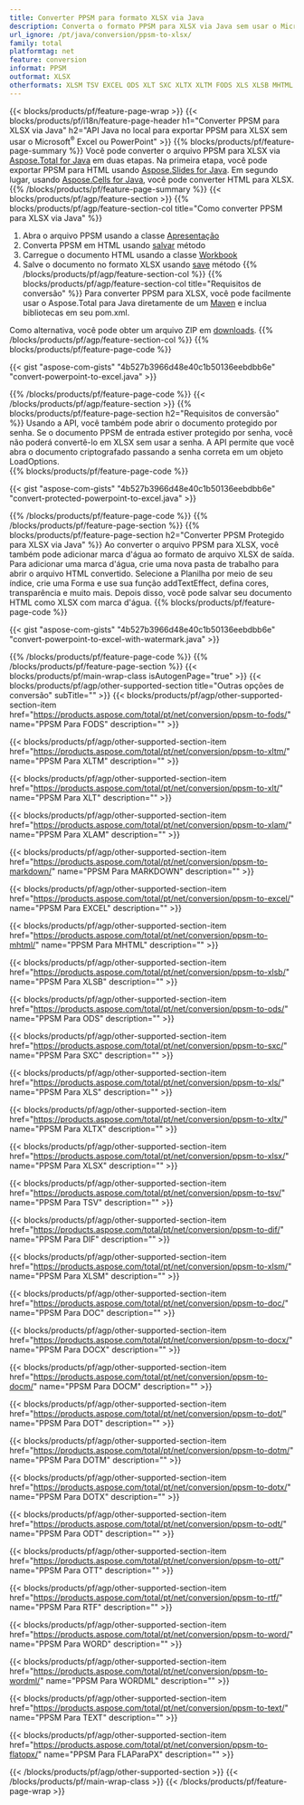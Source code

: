 ```yaml
---
title: Converter PPSM para formato XLSX via Java
description: Converta o formato PPSM para XLSX via Java sem usar o Microsoft Excel ou PowerPoint
url_ignore: /pt/java/conversion/ppsm-to-xlsx/
family: total
platformtag: net
feature: conversion
informat: PPSM
outformat: XLSX
otherformats: XLSM TSV EXCEL ODS XLT SXC XLTX XLTM FODS XLS XLSB MHTML XLAM XLSX DIF MARKDOWN DOC DOCX DOCM DOT DOTM DOTX ODT OTT RTF WORD WORDML TEXT FLATOPX
---
```

{{< blocks/products/pf/feature-page-wrap >}}
{{< blocks/products/pf/i18n/feature-page-header h1="Converter PPSM para XLSX via Java" h2="API Java no local para exportar PPSM para XLSX sem usar o Microsoft<sup>&reg;</sup> Excel ou PowerPoint" >}}
{{% blocks/products/pf/feature-page-summary %}}
Você pode converter o arquivo PPSM para XLSX via [Aspose.Total for Java](https://products.aspose.com/total/java/) em duas etapas. Na primeira etapa, você pode exportar PPSM para HTML usando [Aspose.Slides for Java](https://products.aspose.com/slides/java/). Em segundo lugar, usando [Aspose.Cells for Java](https://products.aspose.com/cells/java/), você pode converter HTML para XLSX.
{{% /blocks/products/pf/feature-page-summary  %}}
{{< blocks/products/pf/agp/feature-section >}}
{{% blocks/products/pf/agp/feature-section-col title="Como converter PPSM para XLSX via Java" %}}
1. Abra o arquivo PPSM usando a classe [Apresentação](https://apireference.aspose.com/slides/java/com.aspose.slides/Presentation)
2. Converta PPSM em HTML usando [salvar](https://apireference.aspose.com/slides/java/com.aspose.slides/Presentation#save-java.lang.String-int-com.aspose.slides.ISaveOptions-) método
3. Carregue o documento HTML usando a classe [Workbook](https://apireference.aspose.com/cells/java/com.aspose.cells/Workbook)
4. Salve o documento no formato XLSX usando [save](https://apireference.aspose.com/cells/java/com.aspose.cells/workbook#save(java.lang.String,%20com.aspose.cells.SaveOptions)) método
{{% /blocks/products/pf/agp/feature-section-col %}}
{{% blocks/products/pf/agp/feature-section-col title="Requisitos de conversão" %}}
Para converter PPSM para XLSX, você pode facilmente usar o Aspose.Total para Java diretamente de um [Maven](https://repository.aspose.com/webapp/#/artifacts/browse/tree/General/repo/com/aspose/aspose-total) e inclua bibliotecas em seu pom.xml.

Como alternativa, você pode obter um arquivo ZIP em [downloads](https://downloads.aspose.com/total/java).
{{% /blocks/products/pf/agp/feature-section-col %}}
{{% blocks/products/pf/feature-page-code %}}

{{< gist "aspose-com-gists" "4b527b3966d48e40c1b50136eebdbb6e" "convert-powerpoint-to-excel.java" >}}


{{% /blocks/products/pf/feature-page-code %}}
{{< /blocks/products/pf/agp/feature-section >}}
{{% blocks/products/pf/feature-page-section  h2="Requisitos de conversão" %}}
Usando a API, você também pode abrir o documento protegido por senha. Se o documento PPSM de entrada estiver protegido por senha, você não poderá convertê-lo em XLSX sem usar a senha. A API permite que você abra o documento criptografado passando a senha correta em um objeto LoadOptions.  
{{% blocks/products/pf/feature-page-code %}}

{{< gist "aspose-com-gists" "4b527b3966d48e40c1b50136eebdbb6e" "convert-protected-powerpoint-to-excel.java" >}}

{{% /blocks/products/pf/feature-page-code  %}}
{{% /blocks/products/pf/feature-page-section %}}
{{% blocks/products/pf/feature-page-section  h2="Converter PPSM Protegido para XLSX via Java" %}}
Ao converter o arquivo PPSM para XLSX, você também pode adicionar marca d'água ao formato de arquivo XLSX de saída. Para adicionar uma marca d'água, crie uma nova pasta de trabalho para abrir o arquivo HTML convertido. Selecione a Planilha por meio de seu índice, crie uma Forma e use sua função addTextEffect, defina cores, transparência e muito mais. Depois disso, você pode salvar seu documento HTML como XLSX com marca d'água. 
{{% blocks/products/pf/feature-page-code %}}

{{< gist "aspose-com-gists" "4b527b3966d48e40c1b50136eebdbb6e" "convert-powerpoint-to-excel-with-watermark.java" >}}

{{% /blocks/products/pf/feature-page-code  %}}
{{% /blocks/products/pf/feature-page-section %}}
{{< blocks/products/pf/main-wrap-class isAutogenPage="true" >}}
{{< blocks/products/pf/agp/other-supported-section title="Outras opções de conversão" subTitle="" >}}
{{< blocks/products/pf/agp/other-supported-section-item href="https://products.aspose.com/total/pt/net/conversion/ppsm-to-fods/" name="PPSM Para FODS" description="" >}}

{{< blocks/products/pf/agp/other-supported-section-item href="https://products.aspose.com/total/pt/net/conversion/ppsm-to-xltm/" name="PPSM Para XLTM" description="" >}}

{{< blocks/products/pf/agp/other-supported-section-item href="https://products.aspose.com/total/pt/net/conversion/ppsm-to-xlt/" name="PPSM Para XLT" description="" >}}

{{< blocks/products/pf/agp/other-supported-section-item href="https://products.aspose.com/total/pt/net/conversion/ppsm-to-xlam/" name="PPSM Para XLAM" description="" >}}

{{< blocks/products/pf/agp/other-supported-section-item href="https://products.aspose.com/total/pt/net/conversion/ppsm-to-markdown/" name="PPSM Para MARKDOWN" description="" >}}

{{< blocks/products/pf/agp/other-supported-section-item href="https://products.aspose.com/total/pt/net/conversion/ppsm-to-excel/" name="PPSM Para EXCEL" description="" >}}

{{< blocks/products/pf/agp/other-supported-section-item href="https://products.aspose.com/total/pt/net/conversion/ppsm-to-mhtml/" name="PPSM Para MHTML" description="" >}}

{{< blocks/products/pf/agp/other-supported-section-item href="https://products.aspose.com/total/pt/net/conversion/ppsm-to-xlsb/" name="PPSM Para XLSB" description="" >}}

{{< blocks/products/pf/agp/other-supported-section-item href="https://products.aspose.com/total/pt/net/conversion/ppsm-to-ods/" name="PPSM Para ODS" description="" >}}

{{< blocks/products/pf/agp/other-supported-section-item href="https://products.aspose.com/total/pt/net/conversion/ppsm-to-sxc/" name="PPSM Para SXC" description="" >}}

{{< blocks/products/pf/agp/other-supported-section-item href="https://products.aspose.com/total/pt/net/conversion/ppsm-to-xls/" name="PPSM Para XLS" description="" >}}

{{< blocks/products/pf/agp/other-supported-section-item href="https://products.aspose.com/total/pt/net/conversion/ppsm-to-xltx/" name="PPSM Para XLTX" description="" >}}

{{< blocks/products/pf/agp/other-supported-section-item href="https://products.aspose.com/total/pt/net/conversion/ppsm-to-xlsx/" name="PPSM Para XLSX" description="" >}}

{{< blocks/products/pf/agp/other-supported-section-item href="https://products.aspose.com/total/pt/net/conversion/ppsm-to-tsv/" name="PPSM Para TSV" description="" >}}

{{< blocks/products/pf/agp/other-supported-section-item href="https://products.aspose.com/total/pt/net/conversion/ppsm-to-dif/" name="PPSM Para DIF" description="" >}}

{{< blocks/products/pf/agp/other-supported-section-item href="https://products.aspose.com/total/pt/net/conversion/ppsm-to-xlsm/" name="PPSM Para XLSM" description="" >}}

{{< blocks/products/pf/agp/other-supported-section-item href="https://products.aspose.com/total/pt/net/conversion/ppsm-to-doc/" name="PPSM Para DOC" description="" >}}

{{< blocks/products/pf/agp/other-supported-section-item href="https://products.aspose.com/total/pt/net/conversion/ppsm-to-docx/" name="PPSM Para DOCX" description="" >}}

{{< blocks/products/pf/agp/other-supported-section-item href="https://products.aspose.com/total/pt/net/conversion/ppsm-to-docm/" name="PPSM Para DOCM" description="" >}}

{{< blocks/products/pf/agp/other-supported-section-item href="https://products.aspose.com/total/pt/net/conversion/ppsm-to-dot/" name="PPSM Para DOT" description="" >}}

{{< blocks/products/pf/agp/other-supported-section-item href="https://products.aspose.com/total/pt/net/conversion/ppsm-to-dotm/" name="PPSM Para DOTM" description="" >}}

{{< blocks/products/pf/agp/other-supported-section-item href="https://products.aspose.com/total/pt/net/conversion/ppsm-to-dotx/" name="PPSM Para DOTX" description="" >}}

{{< blocks/products/pf/agp/other-supported-section-item href="https://products.aspose.com/total/pt/net/conversion/ppsm-to-odt/" name="PPSM Para ODT" description="" >}}

{{< blocks/products/pf/agp/other-supported-section-item href="https://products.aspose.com/total/pt/net/conversion/ppsm-to-ott/" name="PPSM Para OTT" description="" >}}

{{< blocks/products/pf/agp/other-supported-section-item href="https://products.aspose.com/total/pt/net/conversion/ppsm-to-rtf/" name="PPSM Para RTF" description="" >}}

{{< blocks/products/pf/agp/other-supported-section-item href="https://products.aspose.com/total/pt/net/conversion/ppsm-to-word/" name="PPSM Para WORD" description="" >}}

{{< blocks/products/pf/agp/other-supported-section-item href="https://products.aspose.com/total/pt/net/conversion/ppsm-to-wordml/" name="PPSM Para WORDML" description="" >}}

{{< blocks/products/pf/agp/other-supported-section-item href="https://products.aspose.com/total/pt/net/conversion/ppsm-to-text/" name="PPSM Para TEXT" description="" >}}

{{< blocks/products/pf/agp/other-supported-section-item href="https://products.aspose.com/total/pt/net/conversion/ppsm-to-flatopx/" name="PPSM Para FLAParaPX" description="" >}}


{{< /blocks/products/pf/agp/other-supported-section >}}
{{< /blocks/products/pf/main-wrap-class >}}
{{< /blocks/products/pf/feature-page-wrap >}}